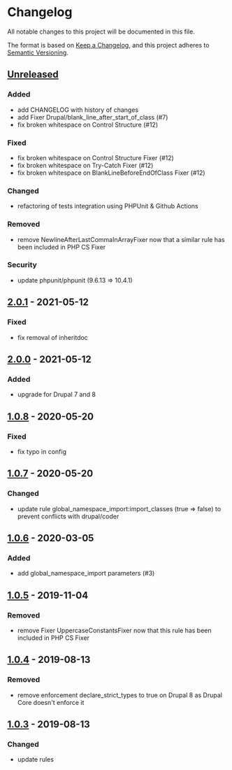 # Changelog
All notable changes to this project will be documented in this file.

The format is based on [Keep a Changelog](https://keepachangelog.com/en/1.0.0/),
and this project adheres to [Semantic Versioning](https://semver.org/spec/v2.0.0.html).

## [Unreleased]
### Added
- add CHANGELOG with history of changes
- add Fixer Drupal/blank_line_after_start_of_class (#7)
- fix broken whitespace on Control Structure (#12)

### Fixed
- fix broken whitespace on Control Structure Fixer (#12)
- fix broken whitespace on Try-Catch Fixer (#12)
- fix broken whitespace on BlankLineBeforeEndOfClass Fixer (#12)

### Changed
- refactoring of tests integration using PHPUnit & Github Actions

### Removed
- remove NewlineAfterLastCommaInArrayFixer now that a similar rule has been included in PHP CS Fixer

### Security
- update phpunit/phpunit (9.6.13 => 10.4.1)

## [2.0.1] - 2021-05-12
### Fixed
- fix removal of inheritdoc

## [2.0.0] - 2021-05-12
### Added
- upgrade for Drupal 7 and 8

## [1.0.8] - 2020-05-20
### Fixed
- fix typo in config

## [1.0.7] - 2020-05-20
### Changed
- update rule global_namespace_import:import_classes (true => false) to prevent conflicts with drupal/coder

## [1.0.6] - 2020-03-05
### Added
- add global_namespace_import parameters (#3)

## [1.0.5] - 2019-11-04
### Removed
- remove Fixer UppercaseConstantsFixer now that this rule has been included in PHP CS Fixer

## [1.0.4] - 2019-08-13
### Removed
- remove enforcement declare_strict_types to true on Drupal 8 as Drupal Core doesn't enforce it

## [1.0.3] - 2019-08-13
### Changed
- update rules

[Unreleased]: https://github.com/drupol/phpcsfixer-configs-drupal/compare/2.0.1...HEAD
[2.0.1]: https://github.com/drupol/phpcsfixer-configs-drupal/compare/2.0.0...2.0.1
[2.0.0]: https://github.com/drupol/phpcsfixer-configs-drupal/compare/1.0.8...2.0.0
[1.0.8]: https://github.com/drupol/phpcsfixer-configs-drupal/compare/1.0.7...1.0.8
[1.0.7]: https://github.com/drupol/phpcsfixer-configs-drupal/compare/1.0.6...1.0.7
[1.0.6]: https://github.com/drupol/phpcsfixer-configs-drupal/compare/1.0.5...1.0.6
[1.0.5]: https://github.com/drupol/phpcsfixer-configs-drupal/compare/1.0.4...1.0.5
[1.0.4]: https://github.com/drupol/phpcsfixer-configs-drupal/compare/1.0.3...1.0.4
[1.0.3]: https://github.com/drupol/phpcsfixer-configs-drupal/releases/tag/1.0.3

